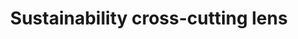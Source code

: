 ---
title: 'Sustainability cross-cutting lens'
field: 'is.focus.sustainLens'
slug: 'is-focus-sustainlens'
comment: 'Select from control list'
required: False
vocabulary: 'vocabulary.txt'
module: 'Scope'
cluster: 'Global'
policy: 'Controlled value. Multi select from control list.'
layout: 'home'
---